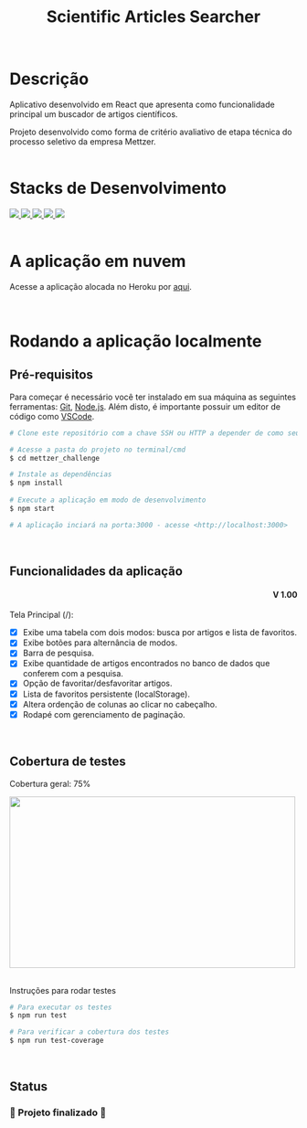 <h1 align="center">Scientific Articles Searcher</h1>
<br>

# Descrição
Aplicativo desenvolvido em React que apresenta como funcionalidade principal um buscador de artigos científicos.

Projeto desenvolvido como forma de critério avaliativo de etapa técnica do processo seletivo da empresa Mettzer.
<br><br>

# Stacks de Desenvolvimento

<div>
  <a href="https://javascript.info/">
    <img src="https://img.shields.io/badge/javascript-339933?style=for-the-badge&logo=javascript&color=black" />
  </a>
  <a href="https://developer.mozilla.org/pt-BR/docs/Web/HTML">
    <img src="https://img.shields.io/badge/html5-339933?style=for-the-badge&logo=html5&color=black" />
  </a>
  <a href="https://www.w3schools.com/cssref/">
    <img src="https://img.shields.io/badge/css-339933?style=for-the-badge&logo=css3&color=black" />
  </a>
  <a href="https://pt-br.reactjs.org/docs/getting-started.html">
    <img src="https://img.shields.io/badge/React-339933?style=for-the-badge&logo=react&color=black" />
  </a>
  <a href="https://styled-components.com/docs">
    <img src="https://img.shields.io/badge/Styled--Components-339933?style=for-the-badge&logo=styledcomponents&color=black" />
  </a>
</div>
<br>

# A aplicação em nuvem

Acesse a aplicação alocada no Heroku por <a href="https://mettzer-challenge.herokuapp.com/">aqui<a/>.

<br>  

# Rodando a aplicação localmente
## Pré-requisitos

Para começar é necessário você ter instalado em sua máquina as seguintes ferramentas: [Git](https://git-scm.com), [Node.js](https://nodejs.org/en/). Além disto, é importante possuir um editor de código como [VSCode](https://code.visualstudio.com/).

```bash
# Clone este repositório com a chave SSH ou HTTP a depender de como seu git está configurado.

# Acesse a pasta do projeto no terminal/cmd
$ cd mettzer_challenge

# Instale as dependências
$ npm install
	
# Execute a aplicação em modo de desenvolvimento
$ npm start

# A aplicação inciará na porta:3000 - acesse <http://localhost:3000>
```

<br>

## Funcionalidades da aplicação

<div align=right>
	<h4>V 1.00</h4>
</div>

Tela Principal (/):
- [x] Exibe uma tabela com dois modos: busca por artigos e lista de favoritos.
- [x] Exibe botões para alternância de modos.
- [x] Barra de pesquisa.
- [x] Exibe quantidade de artigos encontrados no banco de dados que conferem com a pesquisa.
- [x] Opção de favoritar/desfavoritar artigos.
- [x] Lista de favoritos persistente (localStorage).
- [x] Altera ordenção de colunas ao clicar no cabeçalho.
- [x] Rodapé com gerenciamento de paginação.

<br>

## Cobertura de testes

Cobertura geral: 75%
<div align="left">
	<img src="/images/cobertura_testes.png" align="center" width="500px" height="300px"/>
</div>

<br>

Instruções para rodar testes
```bash
# Para executar os testes 
$ npm run test

# Para verificar a cobertura dos testes 
$ npm run test-coverage
```

<br>

## Status

<h3> 
	🚧  Projeto finalizado 🚧
</h3>

